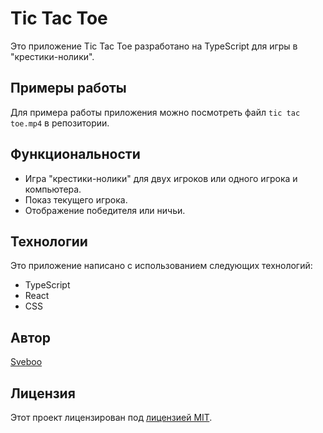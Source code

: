 # Tic Tac Toe

Это приложение Tic Tac Toe разработано на TypeScript для игры в "крестики-нолики".

## Примеры работы

Для примера работы приложения можно посмотреть файл `tic tac toe.mp4` в репозитории.

## Функциональности

- Игра "крестики-нолики" для двух игроков или одного игрока и компьютера.
- Показ текущего игрока.
- Отображение победителя или ничьи.

## Технологии

Это приложение написано с использованием следующих технологий:

- TypeScript
- React
- CSS

## Автор

[Sveboo](https://github.com/Sveboo)

## Лицензия

Этот проект лицензирован под [лицензией MIT](LICENSE).
